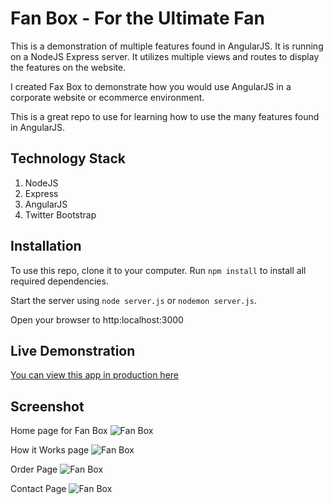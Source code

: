 # Fan Box - For the Ultimate Fan

This is a demonstration of multiple features found in AngularJS. It is running on a NodeJS Express server.
It utilizes multiple views and routes to display the features on the website.

I created Fax Box to demonstrate how you would use AngularJS in a corporate website or ecommerce environment.

This is a great repo to use for learning how to use the many features found in AngularJS.

## Technology Stack
1. NodeJS
2. Express
3. AngularJS
4. Twitter Bootstrap

## Installation
To use this repo, clone it to your computer. Run `npm install` to install all required dependencies. 

Start the server using `node server.js` or `nodemon server.js`.

Open your browser to http:localhost:3000

## Live Demonstration
[You can view this app in production here](https://jb-fanbox.herokuapp.com)

## Screenshot
Home page for Fan Box
![Fan Box](http://www.jenniferbland.com/images/fan-box.png)

How it Works page
![Fan Box](http://www.jenniferbland.com/images/screenshot-how-it-works.png)

Order Page
![Fan Box](http://www.jenniferbland.com/images/screenshot-order.png)

Contact Page
![Fan Box](http://www.jenniferbland.com/images/screenshot-contact.png)
